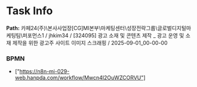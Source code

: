 # Task Info

**Path:** 카페24(주)\본사사업장\[CG]MI본부\마케팅센터\성장전략그룹\글로벌디지털마케팅팀\퍼포먼스1 / jhkim34 / [324095] 광고 소재 및 콘텐츠 제작 _ 광고 운영 및 소재 제작을 위한 광고주 사이트 이미지 스크래핑 / 2025-09-01_00-00-00

### BPMN
- ["https://n8n-mi-029-web.hanpda.com/workflow/Mwcn4I2OuWZCORVU"]

